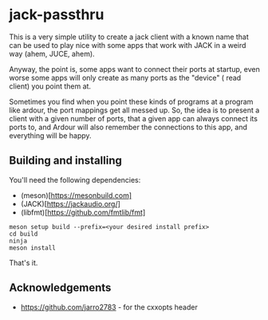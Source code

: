 # jack-passthru

This is a very simple utility to create a jack client with a known name 
that can be used to play nice with some apps that work with JACK in a 
weird way (ahem, JUCE, ahem).

Anyway, the point is, some apps want to connect their ports at startup, 
even worse some apps will only create as many ports as the "device" ( 
read client) you point them at. 

Sometimes you find when you point these kinds of programs at a program 
like ardour, the port mappings get all messed up. So, the idea is to 
present a client with a given number of ports, that a given app can 
always connect its ports to, and Ardour will also remember the connections 
to this app, and everything will be happy.

## Building and installing

You'll need the following dependencies:
* (meson)[https://mesonbuild.com]
* (JACK)[https://jackaudio.org/]
* (libfmt)[https://github.com/fmtlib/fmt]

```
meson setup build --prefix=<your desired install prefix>
cd build
ninja
meson install
```

That's it.


## Acknowledgements

* https://github.com/jarro2783 - for the cxxopts header
